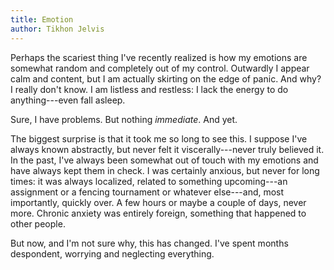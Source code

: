 ```yaml
---
title: Emotion
author: Tikhon Jelvis
---
```


Perhaps the scariest thing I've recently realized is how my emotions are somewhat random and completely out of my control. Outwardly I appear calm and content, but I am actually skirting on the edge of panic. And why? I really don't know. I am listless and restless: I lack the energy to do anything---even fall asleep.

Sure, I have problems. But nothing *immediate*. And yet.

The biggest surprise is that it took me so long to see this. I suppose I've always known abstractly, but never felt it viscerally---never truly believed it. In the past, I've always been somewhat out of touch with my emotions and have always kept them in check. I was certainly anxious, but never for long times: it was always localized, related to something upcoming---an assignment or a fencing tournament or whatever else---and, most importantly, quickly over. A few hours or maybe a couple of days, never more. Chronic anxiety was entirely foreign, something that happened to other people.

But now, and I'm not sure why, this has changed. I've spent months despondent, worrying and neglecting everything. 